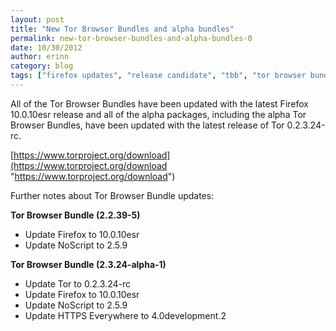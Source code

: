 ```yaml
---
layout: post
title: "New Tor Browser Bundles and alpha bundles"
permalink: new-tor-browser-bundles-and-alpha-bundles-0
date: 10/30/2012
author: erinn
category: blog
tags: ["firefox updates", "release candidate", "tbb", "tor browser bundle"]
---
```


All of the Tor Browser Bundles have been updated with the latest Firefox 10.0.10esr release and all of the alpha packages, including the alpha Tor Browser Bundles, have been updated with the latest release of Tor 0.2.3.24-rc.

[https://www.torproject.org/download](https://www.torproject.org/download "https://www.torproject.org/download")

Further notes about Tor Browser Bundle updates:

**Tor Browser Bundle (2.2.39-5)**

- Update Firefox to 10.0.10esr
- Update NoScript to 2.5.9

**Tor Browser Bundle (2.3.24-alpha-1)**

- Update Tor to 0.2.3.24-rc
- Update Firefox to 10.0.10esr
- Update NoScript to 2.5.9
- Update HTTPS Everywhere to 4.0development.2

